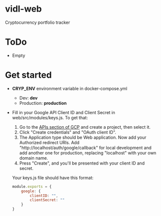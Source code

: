 # vidl-web
Cryptocurrency portfolio tracker

# ToDo
- Empty

# Get started
- **CRYP_ENV** environment variable in docker-compose.yml
    - Dev: **dev**
    - Production: **production**
- Fill in your Google API Client ID and Client Secret in web/src/modules/keys.js. To get that:
    1. Go to the [APIs section of GCP](https://console.cloud.google.com/apis/credentials) and create a project, then select it.
    2. Click "Create credentials" and "OAuth client ID".
    3. The Application type should be Web application. Now add your Authorized redirect URIs. Add "http://localhost/auth/google/callback" for local development and add another one for production, replacing "localhost" with your own domain name.
    4. Press "Create", and you'll be presented with your client ID and secret.

    Your keys.js file should have this format:
    ```javascript
    module.exports = {
        google: {
            clientID: "",
            clientSecret: ""
        }
    }
    ```
